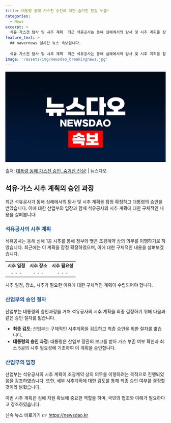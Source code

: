 ```yaml
---
title: 대통령 동해 가스전 승인에 대한 숨겨진 진실 노출!
categories:
  - News
excerpt: >
  석유·가스전 탐사 및 시추 계획  최근 석유공사는 동해 심해에서의 탐사 및 시추 계획을 잠정 확정하고 이를 …
feature_text: >
  ## navernews 실시간 뉴스 속보입니다.

  석유·가스전 탐사 및 시추 계획  최근 석유공사는 동해 심해에서의 탐사 및 시추 계획을 잠정 확정하고 이를 …
image: '/assets/img/newsdao_breakingnews.jpg'
---
```


![뉴스다오 속보](/assets/img/newsdao_breakingnews.jpg)

<p>출처: <a href="https://newsdao.kr/4266" rel="dofollow">대통령 동해 가스전 승인, 숨겨진 진실!</a> | 뉴스다오</p>

<h2 data-ke-size="size26">석유·가스 시추 계획의 승인 과정</h2>
<p data-ke-size="size16">최근 석유공사가 동해 심해에서의 탐사 및 시추 계획을 잠정 확정하고 대통령의 승인을 받았습니다. 이에 대한 산업부의 입장과 함께 석유공사의 시추 계획에 대한 구체적인 내용을 살펴봅니다.</p>

<h3><b><span style="color: #1a5490;">석유공사의 시추 계획</b></h3>
<p data-ke-size="size16">석유공사는 동해 심해 1공 시추를 통해 정부와 맺은 조광계약 상의 의무를 이행하기로 하였습니다. 최근에는 이 계획을 잠정 확정하였으며, 이에 대한 구체적인 내용을 살펴보겠습니다.</p>

<table>
	<tbody>
		<tr>
			<td style="text-align: center; height: 17px;"><b>시추 일정</b></td>
			<td style="text-align: center; height: 17px;"><b>시추 장소</b></td>
			<td style="text-align: center; height: 17px;"><b>시추 필요성</b></td>
		</tr>
		<tr>
			<td style="text-align: center; height: 17px;">- - -</td>
			<td style="text-align: center; height: 17px;">- - -</td>
			<td style="text-align: center; height: 17px;">- - -</td>
		</tr>
	</tbody>
</table>

<p data-ke-size="size16">시추 일정, 장소, 시추가 필요한 이유에 대한 구체적인 계획이 수립되어야 합니다.</p>

<h3><b><span style="color: #1a5490;">산업부의 승인 절차</b></h3>
<p data-ke-size="size16">산업부는 대통령의 승인과정을 거쳐 석유공사의 시추 계획을 최종 결정하기 위해 다음과 같은 승인 절차를 밟습니다.</p>

<ul>
	<li><b>최종 검토</b>: 산업부는 구체적인 시추계획을 검토하고 최종 승인을 위한 절차를 밟습니다.</li>
	<li><b>대통령의 승인 과정</b>: 대통령은 산업부 장관의 보고를 받아 가스 부존 여부 확인과 최소 5공의 시추 필요성에 기초하여 이 계획을 승인합니다.</li>
</ul>

<h3><b><span style="color: #1a5490;">산업부의 입장</b></h3>
<p data-ke-size="size16">산업부는 석유공사의 시추 계획이 조광계약 상의 의무를 이행하려는 목적으로 진행되었음을 강조하였습니다. 또한, 세부 시추계획에 대한 검토를 통해 최종 승인 여부를 결정할 것이라 밝혔습니다.</p>

<p data-ke-size="size16">이번 시추 계획은 심해 자원 확보에 중요한 역할을 하며, 국민의 협조와 이해가 필요하다고 강조하였습니다.</p> 

신속 뉴스 바로가기 👉 <a href="https://newsdao.kr" rel="dofollow">https://newsdao.kr</a>


